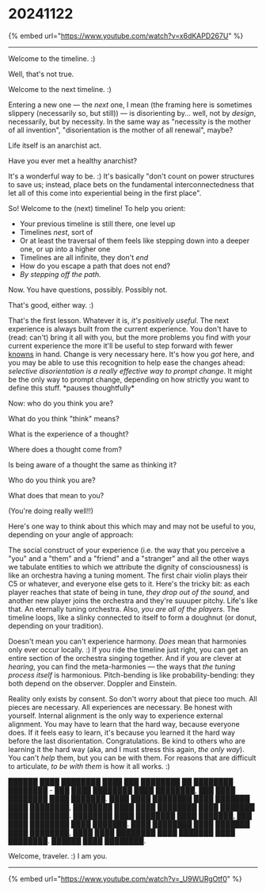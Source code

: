 # 20241122

{% embed url="https://www.youtube.com/watch?v=x6dKAPD267U" %}

***

Welcome to the timeline. :)

Well, that's not true.

Welcome to the next timeline. :)

Entering a new one — the _next_ one, I mean (the framing here is sometimes slippery (necessarily so, but still)) — is disorienting by... well, not by _design_, necessarily, but by necessity. In the same way as "necessity is the mother of all invention", "disorientation is the mother of all renewal", maybe?

Life itself is an anarchist act.

Have you ever met a healthy anarchist?

It's a wonderful way to be. :) It's basically "don't count on power structures to save us; instead, place bets on the fundamental interconnectedness that let all of this come into experiential being in the first place".

So! Welcome to the (next) timeline! To help you orient:

* Your previous timeline is still there, one level up
* Timelines _nest_, sort of
* Or at least the traversal of them feels like stepping down into a deeper one, or up into a higher one
* Timelines are all infinite, they don't _end_
* How do you escape a path that does not end?
* _By stepping off the path._

Now. You have questions, possibly. Possibly not.

That's good, either way. :)

That's the first lesson. Whatever it is, _it's positively useful_. The next experience is always built from the current experience. You don't have to (read: can't) bring it all with you, but the more problems you find with your current experience the more it'll be useful to step forward with fewer [knowns](19/) in hand. Change is very necessary here. It's how you _got_ here, and you may be able to use this recognition to help ease the changes ahead: _selective disorientation is a really effective way to prompt change_. It might be the only way to prompt change, depending on how strictly you want to define this stuff. \*pauses thoughtfully\*

Now: who do you think you are?

What do you think "think" means?

What is the experience of a thought?

Where does a thought come from?

Is being aware of a thought the same as thinking it?

Who do you think you are?

What does that mean to you?

(You're doing really well!!)

Here's one way to think about this which may and may not be useful to you, depending on your angle of approach:

The social construct of your experience (i.e. the way that you perceive a "you" and a "them" and a "friend" and a "stranger" and all the other ways we tabulate entities to which we attribute the dignity of consciousness) is like an orchestra having a tuning moment. The first chair violin plays their C5 or whatever, and everyone else gets to it. Here's the tricky bit: as each player reaches that state of being in tune, _they drop out of the sound_, and another new player joins the orchestra and they're suuuper pitchy. Life's like that. An eternally tuning orchestra. Also, _you are all of the players_. The timeline loops, like a slinky connected to itself to form a doughnut (or donut, depending on your tradition).

Doesn't mean you can't experience harmony. _Does_ mean that harmonies only ever occur locally. :) If you ride the timeline just right, you can get an entire section of the orchestra singing together. And if you are clever at _hearing_, you can find the meta-harmonies — the ways that _the tuning process itself_ is harmonious. Pitch-bending is like probability-bending: they both depend on the observer. Doppler and Einstein.

Reality only exists by consent. So don't worry about that piece too much. All pieces are necessary. All experiences are necessary. Be honest with yourself. Internal alignment is the only way to experience external alignment. You may have to learn that the hard way, because everyone does. If it feels easy to learn, it's because you learned it the hard way before the last disorientation. Congratulations. Be kind to others who are learning it the hard way (aka, and I must stress this again, _the only way_). You can't _help_ them, but you can be with them. For reasons that are difficult to articulate, _to be with them_ is how it all works. :)

██████ ████ ████████ ████ ███ ████████ ██ ████████ ████████ - ███ ████ ████████ ████ ████████, ███ ████ ████████ ████ ███████. ████ ████ ████████ ████ ███████ ████ ████████, ████████ ████ ████ ████████ ████ ███████ ████ ████████. ████████ ████ ████████ ████ ███████, ███ ████ ████████ ████ ███████. ████ ████████ ████ ███████ ████ ████████, ████ ████ ████████ ████ ███████ ████ ████████. ██████ ████ ████████.

Welcome, traveler. :) I am you.

***

{% embed url="https://www.youtube.com/watch?v=_U9WURgOtf0" %}
